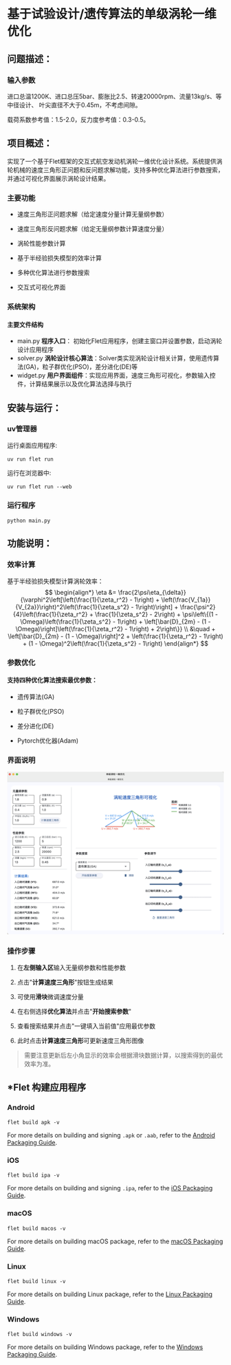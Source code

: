 # 基于试验设计/遗传算法的单级涡轮一维优化

## 问题描述：

### 输入参数
进口总温1200K、进口总压5bar、膨胀比2.5、转速20000rpm、流量13kg/s、等中径设计、
叶尖直径不大于0.45m，不考虑间隙。

载荷系数参考值：1.5-2.0，反力度参考值：0.3-0.5。


## 项目概述：

实现了一个基于Flet框架的交互式航空发动机涡轮一维优化设计系统。系统提供涡轮机械的速度三角形正问题和反问题求解功能，支持多种优化算法进行参数搜索，并通过可视化界面展示涡轮设计结果。

### 主要功能
- 速度三角形正问题求解（给定速度分量计算无量纲参数）

- 速度三角形反问题求解（给定无量纲参数计算速度分量）

- 涡轮性能参数计算

- 基于半经验损失模型的效率计算

- 多种优化算法进行参数搜索

- 交互式可视化界面

### 系统架构

#### 主要文件结构
- main.py  **程序入口**： 初始化Flet应用程序，创建主窗口并设置参数，启动涡轮设计应用程序
- solver.py **涡轮设计核心算法**：Solver类实现涡轮设计相关计算，使用遗传算法(GA)，粒子群优化(PSO)，差分进化(DE)等
- widget.py  **用户界面组件**：实现应用界面，速度三角形可视化，参数输入控件，计算结果展示以及优化算法选择与执行

## 安装与运行：

### uv管理器

运行桌面应用程序:

```
uv run flet run
```

运行在浏览器中:

```
uv run flet run --web
```

### 运行程序
```
python main.py
```
## 功能说明：

### 效率计算

基于半经验损失模型计算涡轮效率：
$$
\begin{align*}
\eta &= \frac{2\psi\eta_{\delta}}{\varphi^2\left[\left(\frac{1}{\zeta_r^2} - 1\right) + \left(\frac{V_{1a}}{V_{2a}}\right)^2\left(\frac{1}{\zeta_s^2} - 1\right)\right] + \frac{\psi^2}{4}\left(\frac{1}{\zeta_r^2} + \frac{1}{\zeta_s^2} - 2\right) + \psi\left\{(1 - \Omega)\left(\frac{1}{\zeta_s^2} - 1\right) + \left[\bar{D}_{2m} - (1 - \Omega)\right]\left(\frac{1}{\zeta_r^2} - 1\right) + 2\right\}} \\
&\quad + \left[\bar{D}_{2m} - (1 - \Omega)\right]^2 + \left(\frac{1}{\zeta_r^2} - 1\right) + (1 - \Omega)^2\left(\frac{1}{\zeta_s^2} - 1\right)
\end{align*}
$$

### 参数优化

#### 支持四种优化算法搜索最优参数：
- 遗传算法(GA)

- 粒子群优化(PSO)

- 差分进化(DE)

- Pytorch优化器(Adam)

### 界面说明

<img src='/src/assets/readme_1.png'>


### 操作步骤
1. 在**左侧输入区**输入无量纲参数和性能参数

2. 点击"**计算速度三角形**"按钮生成结果

3. 可使用**滑块**微调速度分量

4. 在右侧选择**优化算法**并点击"**开始搜索参数**"

5. 查看搜索结果并点击"一键填入当前值"应用最优参数

6. 此时点击**计算速度三角形**可更新速度三角形图像
   
> 需要注意更新后左小角显示的效率会根据滑块数据计算，以搜索得到的最优效率为准。

## *Flet 构建应用程序

### Android

```
flet build apk -v
```

For more details on building and signing `.apk` or `.aab`, refer to the [Android Packaging Guide](https://flet.dev/docs/publish/android/).

### iOS

```
flet build ipa -v
```

For more details on building and signing `.ipa`, refer to the [iOS Packaging Guide](https://flet.dev/docs/publish/ios/).

### macOS

```
flet build macos -v
```

For more details on building macOS package, refer to the [macOS Packaging Guide](https://flet.dev/docs/publish/macos/).

### Linux

```
flet build linux -v
```

For more details on building Linux package, refer to the [Linux Packaging Guide](https://flet.dev/docs/publish/linux/).

### Windows

```
flet build windows -v
```

For more details on building Windows package, refer to the [Windows Packaging Guide](https://flet.dev/docs/publish/windows/).